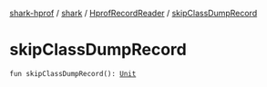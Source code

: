 [shark-hprof](../../index.md) / [shark](../index.md) / [HprofRecordReader](index.md) / [skipClassDumpRecord](./skip-class-dump-record.md)

# skipClassDumpRecord

`fun skipClassDumpRecord(): `[`Unit`](https://kotlinlang.org/api/latest/jvm/stdlib/kotlin/-unit/index.html)